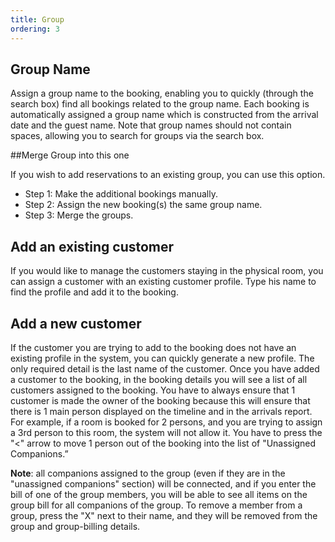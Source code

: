 ```yaml
---
title: Group
ordering: 3
---
```


## Group Name

Assign a group name to the booking, enabling you to quickly (through the search box) find all bookings related to the group name. Each booking is automatically assigned a group name which is constructed from the arrival date and the guest name. Note that group names should not contain spaces, allowing you to search for groups via the search box.

##Merge Group into this one

If you wish to add reservations to an existing group, you can use this option.

 - Step 1: Make the additional bookings manually.
 - Step 2: Assign the new booking(s) the same group name.
 - Step 3: Merge the groups.

## Add an existing customer

If you would like to manage the customers staying in the physical room, you can assign a customer with an existing customer profile. Type his name to find the profile and add it to the booking.

## Add a new customer

If the customer you are trying to add to the booking does not have an existing profile in the system, you can quickly generate a new profile. The only required detail is the last name of the customer.
Once you have added a customer to the booking, in the booking details you will see a list of all customers assigned to the booking. You have to always ensure that 1 customer is made the owner of the booking because this will ensure that there is 1 main person displayed on the timeline and in the arrivals report. For example, if a room is booked for 2 persons, and you are trying to assign a 3rd person to this room, the system will not allow it. You have to press the "<" arrow to move 1 person out of the booking into the list of "Unassigned Companions.”

**Note**: all companions assigned to the group (even if they are in the "unassigned companions" section) will be connected, and if you enter the bill of one of the group members, you will be able to see all items on the group bill for all companions of the group.
To remove a member from a group, press the "X" next to their name, and they will be removed from the group and group-billing details.
